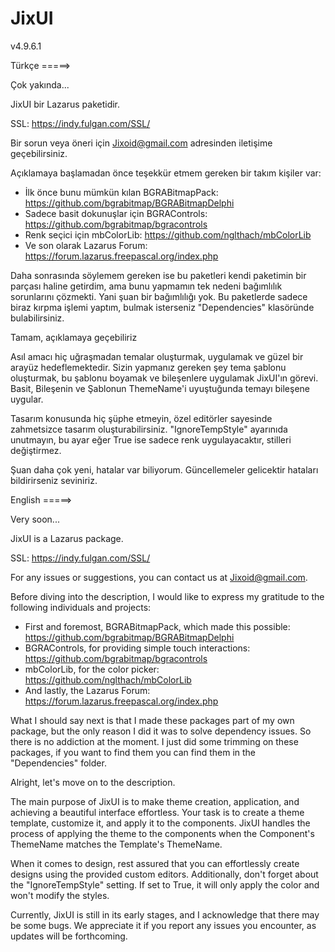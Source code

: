 # JixUI
v4.9.6.1

Türkçe =====>

Çok yakında...

JixUI bir Lazarus paketidir.

SSL: https://indy.fulgan.com/SSL/

Bir sorun veya öneri için Jixoid@gmail.com adresinden iletişime geçebilirsiniz.

Açıklamaya başlamadan önce teşekkür etmem gereken bir takım kişiler var:
- İlk önce bunu mümkün kılan BGRABitmapPack: https://github.com/bgrabitmap/BGRABitmapDelphi
- Sadece basit dokunuşlar için BGRAControls: https://github.com/bgrabitmap/bgracontrols
- Renk seçici için mbColorLib: https://github.com/nglthach/mbColorLib
- Ve son olarak Lazarus Forum: https://forum.lazarus.freepascal.org/index.php

Daha sonrasında söylemem gereken ise bu paketleri kendi paketimin bir parçası haline getirdim, ama bunu yapmamın tek nedeni bağımlılık sorunlarını çözmekti. Yani şuan bir bağımlılığı yok.
Bu paketlerde sadece biraz kırpma işlemi yaptım, bulmak isterseniz "Dependencies" klasöründe bulabilirsiniz.

Tamam, açıklamaya geçebiliriz

Asıl amacı hiç uğraşmadan temalar oluşturmak, uygulamak ve güzel bir arayüz hedeflemektedir.
Sizin yapmanız gereken şey tema şablonu oluşturmak, bu şablonu boyamak ve bileşenlere uygulamak JixUI'ın görevi.
Basit, Bileşenin ve Şablonun ThemeName'i uyuştuğunda temayı bileşene uygular.

Tasarım konusunda hiç şüphe etmeyin, özel editörler sayesinde zahmetsizce tasarım oluşturabilirsiniz.
"IgnoreTempStyle" ayarınıda unutmayın, bu ayar eğer True ise sadece renk uygulayacaktır, stilleri değiştirmez.

Şuan daha çok yeni, hatalar var biliyorum.
Güncellemeler gelicektir hataları bildirirseniz seviniriz.


English =====>

Very soon...

JixUI is a Lazarus package.

SSL: https://indy.fulgan.com/SSL/

For any issues or suggestions, you can contact us at Jixoid@gmail.com.

Before diving into the description, I would like to express my gratitude to the following individuals and projects:
- First and foremost, BGRABitmapPack, which made this possible: https://github.com/bgrabitmap/BGRABitmapDelphi
- BGRAControls, for providing simple touch interactions: https://github.com/bgrabitmap/bgracontrols
- mbColorLib, for the color picker: https://github.com/nglthach/mbColorLib
- And lastly, the Lazarus Forum: https://forum.lazarus.freepascal.org/index.php

What I should say next is that I made these packages part of my own package, but the only reason I did it was to solve dependency issues.  So there is no addiction at the moment.
 I just did some trimming on these packages, if you want to find them you can find them in the "Dependencies" folder.

Alright, let's move on to the description.

The main purpose of JixUI is to make theme creation, application, and achieving a beautiful interface effortless. Your task is to create a theme template, customize it, and apply it to the components. JixUI handles the process of applying the theme to the components when the Component's ThemeName matches the Template's ThemeName.

When it comes to design, rest assured that you can effortlessly create designs using the provided custom editors. Additionally, don't forget about the "IgnoreTempStyle" setting. If set to True, it will only apply the color and won't modify the styles.

Currently, JixUI is still in its early stages, and I acknowledge that there may be some bugs. We appreciate it if you report any issues you encounter, as updates will be forthcoming.
